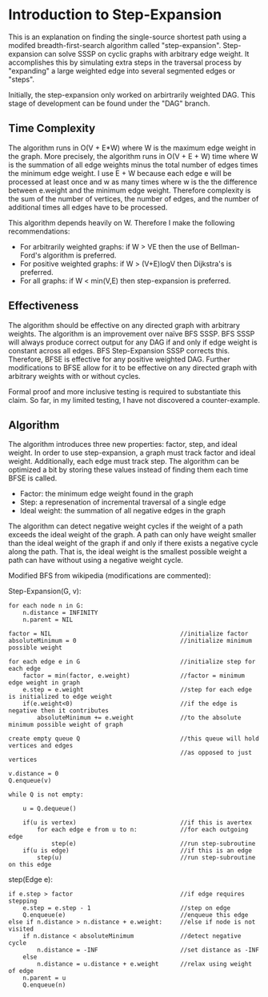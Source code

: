 # Introduction to Step-Expansion
This is an explanation on finding the single-source shortest path using a modifed breadth-first-search algorithm called  "step-expansion". Step-expansion can solve SSSP on cyclic graphs with arbitrary edge weight. 
It accomplishes this by simulating extra steps in the traversal process by "expanding"
a large weighted edge into several segmented edges or "steps".

Initially, the step-expansion only worked on arbirtrarily weighted DAG. This stage of development can be found under the "DAG" branch.

## Time Complexity
The algorithm runs in O(V + E*W) where W is the maximum edge weight in the graph. More precisely, the algorithm runs in O(V + E + W) time where W is the summation of all edge weights minus the total number of edges times the minimum edge weight. I use E + W because each edge e will be processed at least once and w as many times where w is the the difference between e.weight and the  minimum edge weight. Therefore complexity is the sum of the number of vertices, the number of edges, and the number of additional times all edges have to be processed. 

This algorithm depends heavily on W. Therefore I make the following recommendations:
 * For arbitrarily weighted graphs: if W > VE then the use of Bellman-Ford's algorithm is preferred. 
 * For positive weighted graphs: if W > (V+E)logV then Dijkstra's is preferred.
 * For all graphs: if W < min(V,E) then step-expansion is preferred.

## Effectiveness
The algorithm should be effective on any directed graph with arbitrary weights. The algorithm is an improvement over naïve BFS SSSP. BFS SSSP will always produce correct output for any DAG if and only if edge weight is constant across all edges. BFS Step-Expansion SSSP corrects this. Therefore, BFSE is effective for any positive weighted DAG. Further modifications to BFSE allow for it to be effective on any directed graph with arbitrary weights with or without cycles.

Formal proof and more inclusive testing is required to substantiate this claim. So far, in my limited testing, I have not discovered a counter-example.

## Algorithm
The algorithm introduces three new properties: factor, step, and ideal weight.
In order to use step-expansion, a graph must track factor and ideal weight.
Additionally, each edge must track step.
The algorithm can be optimized a bit by storing 
these values instead of finding them each time BFSE is called.

 * Factor: the minimum edge weight found in the graph
 * Step: a represenation of incremental traversal of a single edge
 * Ideal weight: the summation of all negative edges in the graph

The algorithm can detect negative weight cycles if the weight of a path exceeds
the ideal weight of the graph. A path can only have weight smaller than 
the ideal weight of the graph if and only if there exists a negative cycle 
along the path. That is, the ideal weight is the smallest possible weight
a path can have without using a negative weight cycle.

Modified BFS from wikipedia (modifications are commented):

<source lang="java" line>
Step-Expansion(G, v):
    
    for each node n in G:            
        n.distance = INFINITY        
        n.parent = NIL

    factor = NIL                                    //initialize factor
    absoluteMinimum = 0                             //initialize minimum possible weight
    
    for each edge e in G                            //initialize step for each edge
        factor = min(factor, e.weight)              //factor = minimum edge weight in graph
        e.step = e.weight                           //step for each edge is initialized to edge weight
        if(e.weight<0)                              //if the edge is negative then it contributes
            absoluteMinimum += e.weight             //to the absolute minimum possible weight of graph

    create empty queue Q                            //this queue will hold vertices and edges
                                                    //as opposed to just vertices

    v.distance = 0
    Q.enqueue(v)                      

    while Q is not empty:        
    
        u = Q.dequeue()
    
        if(u is vertex)                             //if this is avertex 
            for each edge e from u to n:            //for each outgoing edge
                step(e)                             //run step-subroutine 
        if(u is edge)                               //if this is an edge
            step(u)                                 //run step-subroutine on this edge
            
</source>

<source lang="java" line>
step(Edge e):

    if e.step > factor                              //if edge requires stepping
        e.step = e.step - 1                         //step on edge
        Q.enqueue(e)                                //enqueue this edge
    else if n.distance > n.distance + e.weight:     //else if node is not visited
        if n.distance < absoluteMinimum             //detect negative cycle
            n.distance = -INF                       //set distance as -INF
        else
            n.distance = u.distance + e.weight      //relax using weight of edge
        n.parent = u
        Q.enqueue(n)
</source>

